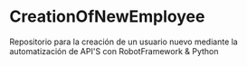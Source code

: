 # CreationOfNewEmployee
Repositorio para la creación de un usuario nuevo mediante la automatización de API'S con RobotFramework &amp; Python
